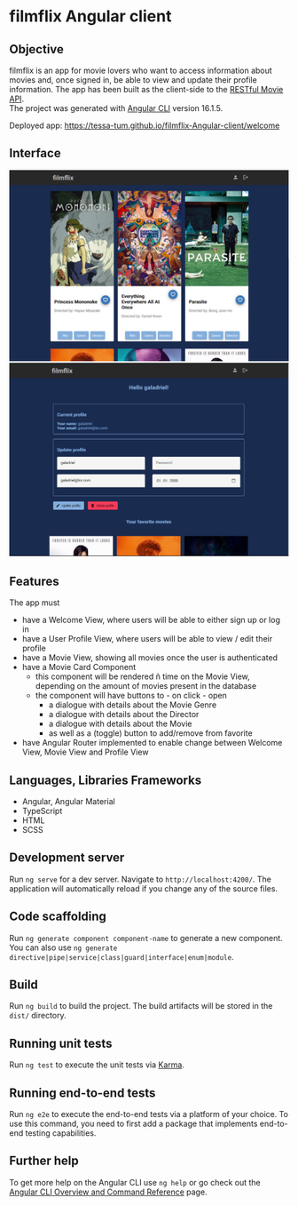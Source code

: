 # filmflix Angular client

## Objective

filmflix is an app for movie lovers who want to access information about movies and, once signed in, be able to view and update their profile information.
The app has been built as the client-side to the [RESTful Movie API](https://github.com/tessa-tum/filmflix-api).
<br>
The project was generated with [Angular CLI](https://github.com/angular/angular-cli) version 16.1.5.

Deployed app: https://tessa-tum.github.io/filmflix-Angular-client/welcome

## Interface

![UI Screenshot 1](https://github.com/tessa-tum/filmflix-Angular-client/blob/main/src/assets/filmflix-angular-ui-1.PNG)
![UI Screenshot 2](https://github.com/tessa-tum/filmflix-Angular-client/blob/main/src/assets/filmflix-angular-ui-2.PNG)

## Features

The app must
- have a Welcome View, where users will be able to either sign up or log in
- have a User Profile View, where users will be able to view / edit their profile
- have a Movie View, showing all movies once the user is authenticated
- have a Movie Card Component
  - this component will be rendered ñ time on the Movie View, depending on the amount of movies present in the database
  - the component will have buttons to - on click - open
    - a dialogue with details about the Movie Genre
    - a dialogue with details about the Director
    - a dialogue with details about the Movie
    - as well as a (toggle) button to add/remove from favorite
- have Angular Router implemented to enable change between Welcome View, Movie View and Profile View

## Languages, Libraries Frameworks

- Angular, Angular Material
- TypeScript
- HTML
- SCSS

## Development server

Run `ng serve` for a dev server. Navigate to `http://localhost:4200/`. The application will automatically reload if you change any of the source files.

## Code scaffolding

Run `ng generate component component-name` to generate a new component. You can also use `ng generate directive|pipe|service|class|guard|interface|enum|module`.

## Build

Run `ng build` to build the project. The build artifacts will be stored in the `dist/` directory.

## Running unit tests

Run `ng test` to execute the unit tests via [Karma](https://karma-runner.github.io).

## Running end-to-end tests

Run `ng e2e` to execute the end-to-end tests via a platform of your choice. To use this command, you need to first add a package that implements end-to-end testing capabilities.

## Further help

To get more help on the Angular CLI use `ng help` or go check out the [Angular CLI Overview and Command Reference](https://angular.io/cli) page.
